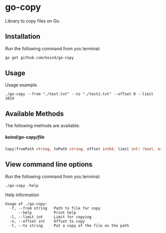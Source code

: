 # go-copy

Library to copy files on Go.


## Installation

Run the following command from you terminal:

```bash
go get github.com/koind/go-copy
```

## Usage

Usage example.

```
./go-copy --from "./test.txt" --to "./test2.txt" --offset 0 --limit 1024
```

## Available Methods

The following methods are available:

##### koind/go-copy/file

```go
Copy(fromPath string, toPath string, offset int64, limit int) (bool, error)
```

## View command line options

Run the following command from you terminal:
```
./go-copy -help
```

Help information

```
Usage of ./go-copy:
  -f, --from string   Path to file for copy
      --help          Print help
  -l, --limit int     Limit for copying
  -o, --offset int    Offset to copy
  -t, --to string     Put a copy of the file on the path
```